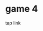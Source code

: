 <h1>game 4</h1>
<a href="https://raffneptune-game4.vercel.app" style="color: black; text-decoration: none;">tap link</a>
